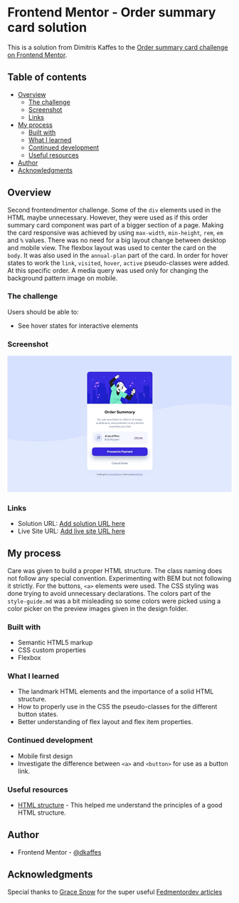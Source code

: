 # Frontend Mentor - Order summary card solution

This is a solution from Dimitris Kaffes to the [Order summary card challenge on Frontend Mentor](https://www.frontendmentor.io/challenges/order-summary-component-QlPmajDUj).

## Table of contents

- [Overview](#overview)
  - [The challenge](#the-challenge)
  - [Screenshot](#screenshot)
  - [Links](#links)
- [My process](#my-process)
  - [Built with](#built-with)
  - [What I learned](#what-i-learned)
  - [Continued development](#continued-development)
  - [Useful resources](#useful-resources)
- [Author](#author)
- [Acknowledgments](#acknowledgments)

## Overview

Second frontendmentor challenge.
Some of the `div` elements used in the HTML maybe unnecessary. However, they were used as if this order summary card component was part of a bigger section of a page.
Making the card responsive was achieved by using `max-width`, `min-height`, `rem`, `em` and `%` values. There was no need for a big layout change between desktop and mobile view. The flexbox layout was used to center the card on the `body`. It was also used in the `annual-plan` part of the card.
In order for hover states to work the `link`, `visited`, `hover`, `active` pseudo-classes were added. At this specific order.
A media query was used only for changing the background pattern image on mobile.

### The challenge

Users should be able to:

- See hover states for interactive elements

### Screenshot

![Screenshot of the solution](./images/screenshot-solution.jpg)

### Links

- Solution URL: [Add solution URL here](https://your-solution-url.com)
- Live Site URL: [Add live site URL here](https://your-live-site-url.com)

## My process

Care was given to build a proper HTML structure. The class naming does not follow any special convention. Experimenting with BEM but not following it strictly.
For the buttons, `<a>` elements were used.
The CSS styling was done trying to avoid unnecessary declarations.
The colors part of the `style-guide.md` was a bit misleading so some colors were picked using a color picker on the preview images given in the design folder.

### Built with

- Semantic HTML5 markup
- CSS custom properties
- Flexbox

### What I learned

- The landmark HTML elements and the importance of a solid HTML structure.
- How to properly use in the CSS the pseudo-classes for the different button states.
- Better understanding of flex layout and flex item properties.

### Continued development

- Mobile first design
- Investigate the difference between `<a>` and `<button>` for use as a button link.

### Useful resources

- [HTML structure](https://fedmentor.dev/posts/html-plan-product-preview/) - This helped me understand the principles of a good HTML structure.

## Author

- Frontend Mentor - [@dkaffes](https://www.frontendmentor.io/profile/dkaffes)

## Acknowledgments

Special thanks to [Grace Snow](https://www.frontendmentor.io/profile/grace-snow) for the super useful [Fedmentordev articles](https://fedmentor.dev/)

